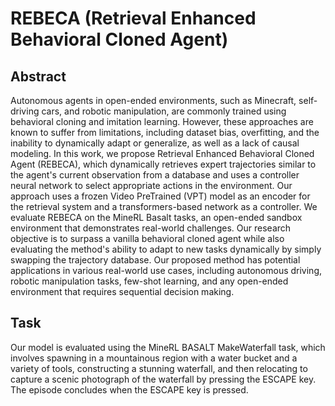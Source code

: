 # REBECA (Retrieval Enhanced Behavioral Cloned Agent)

## Abstract

Autonomous agents in open-ended environments, such as Minecraft, self-driving cars, and robotic manipulation, are commonly trained using behavioral cloning and imitation learning. However, these approaches are known to suffer from limitations, including dataset bias, overfitting, and the inability to dynamically adapt or generalize, as well as a lack of causal modeling. In this work, we propose Retrieval Enhanced Behavioral Cloned Agent (REBECA), which dynamically retrieves expert trajectories similar to the agent's current observation from a database and uses a controller neural network to select appropriate actions in the environment. Our approach uses a frozen Video PreTrained (VPT) model as an encoder for the retrieval system and a transformers-based network as a controller. We evaluate REBECA on the MineRL Basalt tasks, an open-ended sandbox environment that demonstrates real-world challenges. Our research objective is to surpass a vanilla behavioral cloned agent while also evaluating the method's ability to adapt to new tasks dynamically by simply swapping the trajectory database. Our proposed method has potential applications in various real-world use cases, including autonomous driving, robotic manipulation tasks, few-shot learning, and any open-ended environment that requires sequential decision making.

## Task

Our model is evaluated using the MineRL BASALT MakeWaterfall task, which involves spawning in a mountainous region with a water bucket and a variety of tools, constructing a stunning waterfall, and then relocating to capture a scenic photograph of the waterfall by pressing the ESCAPE key. The episode concludes when the ESCAPE key is pressed.
